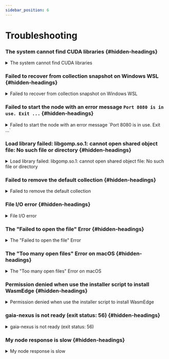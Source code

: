 ```yaml
---
sidebar_position: 6
---
```


# Troubleshooting

### The system cannot find CUDA libraries {#hidden-headings}
<details>
  <summary>The system cannot find CUDA libraries</summary>

  Sometimes, the CUDA toolkit is installed in a non-standard location. The error message here is often not able to find `libcu*12`. For example, you might have CUDA installed with your Python setup. The following command would install CUDA into Python's environment.

  ```bash
  sudo apt install python3-pip -y
  pip3 install --upgrade fschat accelerate autoawq vllm
  ```

  The easiest way to fix is simply to link those non-standard CUDA libraries to the standard location, like this.

  ```bash
  ln -s /usr/local/lib/python3.10/dist-packages/nvidia/cublas/lib/libcublas.so.12 /usr/lib/libcublas.so.12
  ln -s /usr/local/lib/python3.10/dist-packages/nvidia/cuda_runtime/lib/libcudart.so.12 /usr/lib/libcudart.so.12
  ln -s /usr/local/lib/python3.10/dist-packages/nvidia/cublas/lib/libcublasLt.so.12 /usr/lib/libcublasLt.so.12
  ```

</details>

### Failed to recover from collection snapshot on Windows WSL {#hidden-headings}
<details>
  <summary>Failed to recover from collection snapshot on Windows WSL</summary>

  On Windows WSL, you could see this error while running `gaianet init`.

  ```bash
    * Import the Qdrant collection snapshot ...
        The process may take a few minutes. Please wait ...
      * [Error] Failed to recover from the collection snapshot. {"status":{"error":"Service internal error: Tokio task join error: task 1242 panicked"},"time":0.697784244}
  ```

  When you look into the `~/gaianet/log/init-qdrant.log` file, you could see this line of error

  ```bash
  2024-05-20T07:24:52.900895Z ERROR qdrant::startup: Panic occurred in file /home/runner/.cargo/registry/src/index.crates.io-6f17d22bba15001f/cgroups-rs-0.3.4/src/memory.rs at line 587: called `Result::unwrap()` on an `Err` value: Error { kind: ReadFailed("/sys/fs/cgroup/memory.high"), cause: Some(Os { code: 2, kind: NotFound, message: "No such file or directory" }) }  
  ```

  The solution is to disable the `autoMemoryReclaim` feature in WSL. Step to turn on/off this feature:

  1. Edit `C:\Users<Your user name>.wslconfig`
  2. Remove or comment out `autoMemoryReclaim` in `[experimental]` section.

  ![](/img/docs/disable_autoMemoryReclaim_wsl.png)

  Thanks to [RoggeOhta](https://github.com/RoggeOhta) for discovering this. You can learn more about it [here](https://github.com/GaiaNet-AI/gaianet-node/issues/46).

</details>

### Failed to start the node with an error message `Port 8080 is in use. Exit ...` {#hidden-headings}
<details>
  <summary>Failed to start the node with an error message `Port 8080 is in use. Exit ...`</summary>

  You may see the following error when you run `gaianet start`. 

  ```bash
  gaianet start
  [+] Checking the config.json file ...

  You already have a private key.
  [+] Starting LlamaEdge API Server ...

      Port 8080 is in use. Exit ...
  ```

  The solution is to run `gaianet stop`  first to kill all processes, and then run `gaianet start` to start the node.

</details>

### Load library failed: libgomp.so.1: cannot open shared object file: No such file or directory {#hidden-headings}
<details>
  <summary>Load library failed: libgomp.so.1: cannot open shared object file: No such file or directory</summary>

  On Windows WSL, you may see this error when running `curl -sSfL 'https://github.com/GaiaNet-AI/gaianet-node/releases/latest/download/install.sh' | bash`

  ```bash
  * Generate node IS
  [2024-07-02 17:50:55.175] [error] loading failed: invalid path, Code: 0x20
  [2024-07-02 17:50:55.175] [error]   Load library failed: libgomp.so.1: cannot open shared object file: No such file or directory
  [2024-07-02 17:50:55.176] [error] loading failed: invalid path, Code: 0x20
  [2024-07-02 17:50:55.176] [error]   Load library failed: libgomp.so.1: cannot open shared object file: No such file or directory
  ```
  The error is caused by the lack of `libgomp.so.1`, a library that should be automatically installed on Ubuntu by default.

  To solve this, you must install the `libgomp.so.1` library.

  ```bash
  sudo apt-get update
  sudo apt-get install libgomp1
  ```

  If you're using CentOS, you can use

  ```bash
  yum install libgomp
  ```

  This issue was fixed in `version 0.2.2`.

</details>

### Failed to remove the default collection {#hidden-headings}
<details>
  <summary>Failed to remove the default collection</summary>

  ```bash
  Failed to remove the default collection. {"status":{"error":"Service internal error: No such file or directory (os error 2)"},"time":0.050924542}
  ```

  It typically indicates that the Qdrant instance was not shut down properly before you try to init it again with a new snapshot. The solution is to stop the GaiaNet node first.

  ```bash
  gaianet stop
  ```

  Alternatively, you could manually kill the processes from the terminal or in the OS's Activity Monitor.

  ```bash
  sudo pkill -9 qdrant
  sudo pkill -9 wasmedge
  sudo pkill -9 frpc
  ```

  Then you can run `gaianet init` and then `gaianet start` again.

</details>

### File I/O error {#hidden-headings}
<details>
  <summary>File I/O error</summary>

  ```bash
      * Import the Qdrant collection snapshot ...
        The process may take a few minutes. Please wait ...
      * [Error] Failed to recover from the collection snapshot. An error occurred processing field `snapshot`: File I/O error: Operation not permitted (os error 1) 
  ```

  It typically indicates that the Qdrant instance was not shut down properly before you try to init it again with a new snapshot. The solution is to stop the GaiaNet node first. 

  ```bash
  gaianet stop
  ```

  Alternatively, you could manually kill the processes from the terminal or in the OS's Activity Monitor.

  ```bash
  sudo pkill -9 qdrant
  sudo pkill -9 wasmedge
  sudo pkill -9 frpc
  ```

  Then you can run `gaianet init` and then `gaianet start` again.

</details>

### The "Failed to open the file" Error {#hidden-headings}
<details>
  <summary>The "Failed to open the file" Error</summary>

  ```bash
  Warning: Failed to open the file 
  Warning: https://huggingface.co/datasets/max-id/gaianet-qdrant-snapshot/resolve
  Warning: /main/consensus/consensus.snapshot: No such file or directory
  curl: (23) Failure writing output to destination
  ```

  The reason for this type of error is a misconfigured `config.json` file. The solution is to delete the comments in `config.json` and re-run the `gaianet init` command.

</details>



### The "Too many open files" Error on macOS {#hidden-headings}
<details>
  <summary>The "Too many open files" Error on macOS</summary>

  When running `gaianet init` to initialize a new node on macOS, you may encounter an error related to snapshot recovery if your snapshot contains a large amount of text. The error message may be the following:

  ```bash
  * [Error] Failed to recover from the collection snapshot. {"status":{"error":"Service internal error: Too many open files (os error 24)"},"time":1.574064833}
      * [Error] Failed to recover from the collection snapshot. {"status":{"error":"Service internal error: Too many open files (os error 24)"},"time":1.574064833}
  ```

  This issue is caused by the default file descriptor (FD) limit on macOS, which is set to a relatively low value of 256.

  To resolve this issue, you can increase the default FD limit on your system. To do so, run the following command:

  ```bash
  ulimit -n 10000
  ```

  This will temporarily set the FD limit to 10,000. Next, use `gaianet init` and `gaianet start` commands in the SAME terminal.

</details>

### Permission denied when use the installer script to install WasmEdge {#hidden-headings}
<details>
  <summary>Permission denied when use the installer script to install WasmEdge</summary>

  When running `curl -sSfL 'https://github.com/GaiaNet-AI/gaianet-node/releases/latest/download/install.sh' | bash` to install GaiaNet node software, you may meet the permission denied error especially installing the WasmEdge runtime. 

  ![](/img/docs/troubleshooting-01.png)

  This error is caused by the lack of `/tmp` write permission. You can use `--tmpdir` to specify where you want to install the WasmEdge runtime. Please note, you will need to have written permission to the `<YOUR_PATH>` folder.

  ```bash
  curl -sSfL 'https://github.com/GaiaNet-AI/gaianet-node/releases/latest/download/install.sh' | bash -s -- --tmpdir YOUR_PATH
  ```

  This problem is fixed in `version 0.2.3`.

</details>

### gaia-nexus is not ready (exit status: 56) {#hidden-headings}
<details>
  <summary>gaia-nexus is not ready (exit status: 56)</summary>

  If you see the following error message, please use `gaianet start --wait 60` and try again. 

  ![gaia-nexus is not ready (exit status: 56)](/img/docs/gaia-nexus-exit-56.png)

  Alternatively, you should try reducing the `chat_ctx_size` value in the `config.json` to a smaller number like 8192 or 4096 as the default value may be too large for your machine.

  ![context size too large](/img/docs/ctx-size-too-large.png)

</details>

### My node response is slow {#hidden-headings}
<details>
  <summary>My node response is slow</summary>

  You should try reducing the `chat_ctx_size` value in the `config.json` to a smaller number like 8192 or 4096 as the default value may be too large for your machine.

  ![context size too large](/img/docs/ctx-size-too-large.png)

  If you still have slow response, you should use a higher end machine.

</details>



